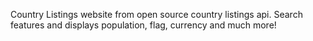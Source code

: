 Country Listings website from open source country listings api. Search features and displays population, flag, currency and much more!